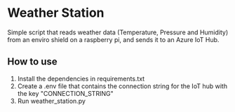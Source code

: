 # Weather Station 

Simple script that reads weather data (Temperature, Pressure and Humidity) from an enviro shield on a raspberry pi, and sends it to an Azure IoT Hub. 

## How to use

1. Install the dependencies in requirements.txt  
2. Create a .env file that contains the connection string for the IoT hub with the key "CONNECTION_STRING"  
3. Run weather_station.py